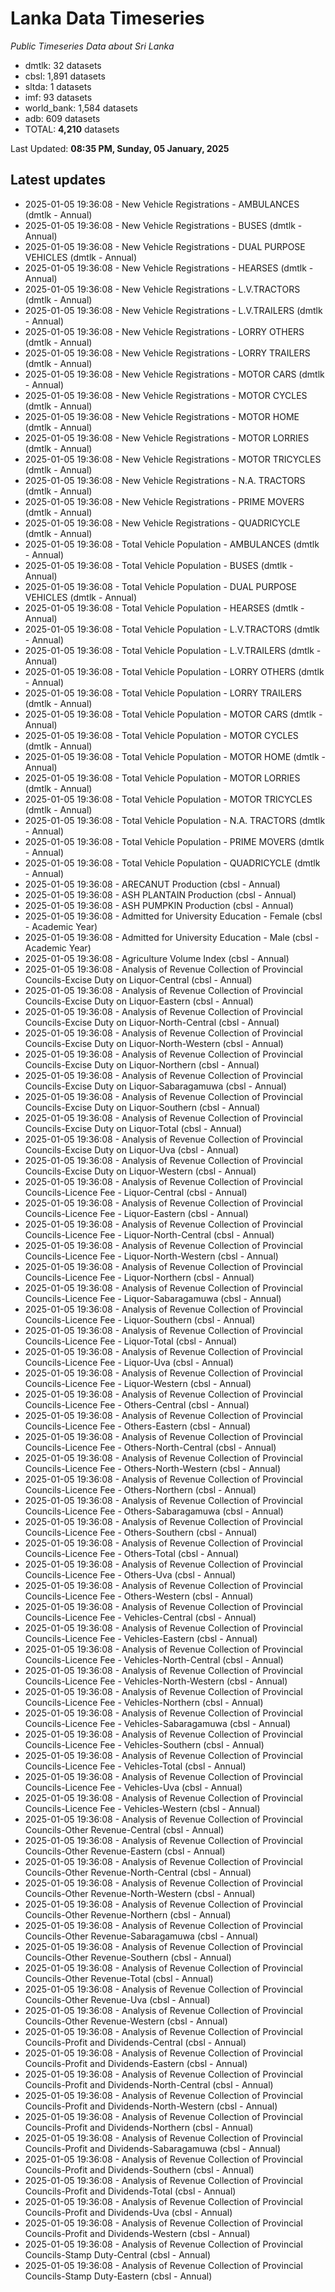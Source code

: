 # Lanka Data Timeseries
*Public Timeseries Data about Sri Lanka*

* dmtlk: 32 datasets
* cbsl: 1,891 datasets
* sltda: 1 datasets
* imf: 93 datasets
* world_bank: 1,584 datasets
* adb: 609 datasets
* TOTAL: **4,210** datasets

Last Updated: **08:35 PM, Sunday, 05 January, 2025**

## Latest updates

* 2025-01-05 19:36:08 - New Vehicle Registrations - AMBULANCES (dmtlk - Annual)
* 2025-01-05 19:36:08 - New Vehicle Registrations - BUSES (dmtlk - Annual)
* 2025-01-05 19:36:08 - New Vehicle Registrations - DUAL PURPOSE VEHICLES (dmtlk - Annual)
* 2025-01-05 19:36:08 - New Vehicle Registrations - HEARSES (dmtlk - Annual)
* 2025-01-05 19:36:08 - New Vehicle Registrations - L.V.TRACTORS (dmtlk - Annual)
* 2025-01-05 19:36:08 - New Vehicle Registrations - L.V.TRAILERS (dmtlk - Annual)
* 2025-01-05 19:36:08 - New Vehicle Registrations - LORRY OTHERS (dmtlk - Annual)
* 2025-01-05 19:36:08 - New Vehicle Registrations - LORRY TRAILERS (dmtlk - Annual)
* 2025-01-05 19:36:08 - New Vehicle Registrations - MOTOR CARS (dmtlk - Annual)
* 2025-01-05 19:36:08 - New Vehicle Registrations - MOTOR CYCLES (dmtlk - Annual)
* 2025-01-05 19:36:08 - New Vehicle Registrations - MOTOR HOME (dmtlk - Annual)
* 2025-01-05 19:36:08 - New Vehicle Registrations - MOTOR LORRIES (dmtlk - Annual)
* 2025-01-05 19:36:08 - New Vehicle Registrations - MOTOR TRICYCLES (dmtlk - Annual)
* 2025-01-05 19:36:08 - New Vehicle Registrations - N.A. TRACTORS (dmtlk - Annual)
* 2025-01-05 19:36:08 - New Vehicle Registrations - PRIME MOVERS (dmtlk - Annual)
* 2025-01-05 19:36:08 - New Vehicle Registrations - QUADRICYCLE (dmtlk - Annual)
* 2025-01-05 19:36:08 - Total Vehicle Population - AMBULANCES (dmtlk - Annual)
* 2025-01-05 19:36:08 - Total Vehicle Population - BUSES (dmtlk - Annual)
* 2025-01-05 19:36:08 - Total Vehicle Population - DUAL PURPOSE VEHICLES (dmtlk - Annual)
* 2025-01-05 19:36:08 - Total Vehicle Population - HEARSES (dmtlk - Annual)
* 2025-01-05 19:36:08 - Total Vehicle Population - L.V.TRACTORS (dmtlk - Annual)
* 2025-01-05 19:36:08 - Total Vehicle Population - L.V.TRAILERS (dmtlk - Annual)
* 2025-01-05 19:36:08 - Total Vehicle Population - LORRY OTHERS (dmtlk - Annual)
* 2025-01-05 19:36:08 - Total Vehicle Population - LORRY TRAILERS (dmtlk - Annual)
* 2025-01-05 19:36:08 - Total Vehicle Population - MOTOR CARS (dmtlk - Annual)
* 2025-01-05 19:36:08 - Total Vehicle Population - MOTOR CYCLES (dmtlk - Annual)
* 2025-01-05 19:36:08 - Total Vehicle Population - MOTOR HOME (dmtlk - Annual)
* 2025-01-05 19:36:08 - Total Vehicle Population - MOTOR LORRIES (dmtlk - Annual)
* 2025-01-05 19:36:08 - Total Vehicle Population - MOTOR TRICYCLES (dmtlk - Annual)
* 2025-01-05 19:36:08 - Total Vehicle Population - N.A. TRACTORS (dmtlk - Annual)
* 2025-01-05 19:36:08 - Total Vehicle Population - PRIME MOVERS (dmtlk - Annual)
* 2025-01-05 19:36:08 - Total Vehicle Population - QUADRICYCLE (dmtlk - Annual)
* 2025-01-05 19:36:08 - ARECANUT Production (cbsl - Annual)
* 2025-01-05 19:36:08 - ASH PLANTAIN Production (cbsl - Annual)
* 2025-01-05 19:36:08 - ASH PUMPKIN Production (cbsl - Annual)
* 2025-01-05 19:36:08 - Admitted for University Education - Female (cbsl - Academic Year)
* 2025-01-05 19:36:08 - Admitted for University Education - Male (cbsl - Academic Year)
* 2025-01-05 19:36:08 - Agriculture Volume Index (cbsl - Annual)
* 2025-01-05 19:36:08 - Analysis of Revenue Collection of Provincial Councils-Excise Duty on Liquor-Central (cbsl - Annual)
* 2025-01-05 19:36:08 - Analysis of Revenue Collection of Provincial Councils-Excise Duty on Liquor-Eastern (cbsl - Annual)
* 2025-01-05 19:36:08 - Analysis of Revenue Collection of Provincial Councils-Excise Duty on Liquor-North-Central (cbsl - Annual)
* 2025-01-05 19:36:08 - Analysis of Revenue Collection of Provincial Councils-Excise Duty on Liquor-North-Western (cbsl - Annual)
* 2025-01-05 19:36:08 - Analysis of Revenue Collection of Provincial Councils-Excise Duty on Liquor-Northern (cbsl - Annual)
* 2025-01-05 19:36:08 - Analysis of Revenue Collection of Provincial Councils-Excise Duty on Liquor-Sabaragamuwa (cbsl - Annual)
* 2025-01-05 19:36:08 - Analysis of Revenue Collection of Provincial Councils-Excise Duty on Liquor-Southern (cbsl - Annual)
* 2025-01-05 19:36:08 - Analysis of Revenue Collection of Provincial Councils-Excise Duty on Liquor-Total (cbsl - Annual)
* 2025-01-05 19:36:08 - Analysis of Revenue Collection of Provincial Councils-Excise Duty on Liquor-Uva (cbsl - Annual)
* 2025-01-05 19:36:08 - Analysis of Revenue Collection of Provincial Councils-Excise Duty on Liquor-Western (cbsl - Annual)
* 2025-01-05 19:36:08 - Analysis of Revenue Collection of Provincial Councils-Licence Fee - Liquor-Central (cbsl - Annual)
* 2025-01-05 19:36:08 - Analysis of Revenue Collection of Provincial Councils-Licence Fee - Liquor-Eastern (cbsl - Annual)
* 2025-01-05 19:36:08 - Analysis of Revenue Collection of Provincial Councils-Licence Fee - Liquor-North-Central (cbsl - Annual)
* 2025-01-05 19:36:08 - Analysis of Revenue Collection of Provincial Councils-Licence Fee - Liquor-North-Western (cbsl - Annual)
* 2025-01-05 19:36:08 - Analysis of Revenue Collection of Provincial Councils-Licence Fee - Liquor-Northern (cbsl - Annual)
* 2025-01-05 19:36:08 - Analysis of Revenue Collection of Provincial Councils-Licence Fee - Liquor-Sabaragamuwa (cbsl - Annual)
* 2025-01-05 19:36:08 - Analysis of Revenue Collection of Provincial Councils-Licence Fee - Liquor-Southern (cbsl - Annual)
* 2025-01-05 19:36:08 - Analysis of Revenue Collection of Provincial Councils-Licence Fee - Liquor-Total (cbsl - Annual)
* 2025-01-05 19:36:08 - Analysis of Revenue Collection of Provincial Councils-Licence Fee - Liquor-Uva (cbsl - Annual)
* 2025-01-05 19:36:08 - Analysis of Revenue Collection of Provincial Councils-Licence Fee - Liquor-Western (cbsl - Annual)
* 2025-01-05 19:36:08 - Analysis of Revenue Collection of Provincial Councils-Licence Fee - Others-Central (cbsl - Annual)
* 2025-01-05 19:36:08 - Analysis of Revenue Collection of Provincial Councils-Licence Fee - Others-Eastern (cbsl - Annual)
* 2025-01-05 19:36:08 - Analysis of Revenue Collection of Provincial Councils-Licence Fee - Others-North-Central (cbsl - Annual)
* 2025-01-05 19:36:08 - Analysis of Revenue Collection of Provincial Councils-Licence Fee - Others-North-Western (cbsl - Annual)
* 2025-01-05 19:36:08 - Analysis of Revenue Collection of Provincial Councils-Licence Fee - Others-Northern (cbsl - Annual)
* 2025-01-05 19:36:08 - Analysis of Revenue Collection of Provincial Councils-Licence Fee - Others-Sabaragamuwa (cbsl - Annual)
* 2025-01-05 19:36:08 - Analysis of Revenue Collection of Provincial Councils-Licence Fee - Others-Southern (cbsl - Annual)
* 2025-01-05 19:36:08 - Analysis of Revenue Collection of Provincial Councils-Licence Fee - Others-Total (cbsl - Annual)
* 2025-01-05 19:36:08 - Analysis of Revenue Collection of Provincial Councils-Licence Fee - Others-Uva (cbsl - Annual)
* 2025-01-05 19:36:08 - Analysis of Revenue Collection of Provincial Councils-Licence Fee - Others-Western (cbsl - Annual)
* 2025-01-05 19:36:08 - Analysis of Revenue Collection of Provincial Councils-Licence Fee - Vehicles-Central (cbsl - Annual)
* 2025-01-05 19:36:08 - Analysis of Revenue Collection of Provincial Councils-Licence Fee - Vehicles-Eastern (cbsl - Annual)
* 2025-01-05 19:36:08 - Analysis of Revenue Collection of Provincial Councils-Licence Fee - Vehicles-North-Central (cbsl - Annual)
* 2025-01-05 19:36:08 - Analysis of Revenue Collection of Provincial Councils-Licence Fee - Vehicles-North-Western (cbsl - Annual)
* 2025-01-05 19:36:08 - Analysis of Revenue Collection of Provincial Councils-Licence Fee - Vehicles-Northern (cbsl - Annual)
* 2025-01-05 19:36:08 - Analysis of Revenue Collection of Provincial Councils-Licence Fee - Vehicles-Sabaragamuwa (cbsl - Annual)
* 2025-01-05 19:36:08 - Analysis of Revenue Collection of Provincial Councils-Licence Fee - Vehicles-Southern (cbsl - Annual)
* 2025-01-05 19:36:08 - Analysis of Revenue Collection of Provincial Councils-Licence Fee - Vehicles-Total (cbsl - Annual)
* 2025-01-05 19:36:08 - Analysis of Revenue Collection of Provincial Councils-Licence Fee - Vehicles-Uva (cbsl - Annual)
* 2025-01-05 19:36:08 - Analysis of Revenue Collection of Provincial Councils-Licence Fee - Vehicles-Western (cbsl - Annual)
* 2025-01-05 19:36:08 - Analysis of Revenue Collection of Provincial Councils-Other Revenue-Central (cbsl - Annual)
* 2025-01-05 19:36:08 - Analysis of Revenue Collection of Provincial Councils-Other Revenue-Eastern (cbsl - Annual)
* 2025-01-05 19:36:08 - Analysis of Revenue Collection of Provincial Councils-Other Revenue-North-Central (cbsl - Annual)
* 2025-01-05 19:36:08 - Analysis of Revenue Collection of Provincial Councils-Other Revenue-North-Western (cbsl - Annual)
* 2025-01-05 19:36:08 - Analysis of Revenue Collection of Provincial Councils-Other Revenue-Northern (cbsl - Annual)
* 2025-01-05 19:36:08 - Analysis of Revenue Collection of Provincial Councils-Other Revenue-Sabaragamuwa (cbsl - Annual)
* 2025-01-05 19:36:08 - Analysis of Revenue Collection of Provincial Councils-Other Revenue-Southern (cbsl - Annual)
* 2025-01-05 19:36:08 - Analysis of Revenue Collection of Provincial Councils-Other Revenue-Total (cbsl - Annual)
* 2025-01-05 19:36:08 - Analysis of Revenue Collection of Provincial Councils-Other Revenue-Uva (cbsl - Annual)
* 2025-01-05 19:36:08 - Analysis of Revenue Collection of Provincial Councils-Other Revenue-Western (cbsl - Annual)
* 2025-01-05 19:36:08 - Analysis of Revenue Collection of Provincial Councils-Profit and Dividends-Central (cbsl - Annual)
* 2025-01-05 19:36:08 - Analysis of Revenue Collection of Provincial Councils-Profit and Dividends-Eastern (cbsl - Annual)
* 2025-01-05 19:36:08 - Analysis of Revenue Collection of Provincial Councils-Profit and Dividends-North-Central (cbsl - Annual)
* 2025-01-05 19:36:08 - Analysis of Revenue Collection of Provincial Councils-Profit and Dividends-North-Western (cbsl - Annual)
* 2025-01-05 19:36:08 - Analysis of Revenue Collection of Provincial Councils-Profit and Dividends-Northern (cbsl - Annual)
* 2025-01-05 19:36:08 - Analysis of Revenue Collection of Provincial Councils-Profit and Dividends-Sabaragamuwa (cbsl - Annual)
* 2025-01-05 19:36:08 - Analysis of Revenue Collection of Provincial Councils-Profit and Dividends-Southern (cbsl - Annual)
* 2025-01-05 19:36:08 - Analysis of Revenue Collection of Provincial Councils-Profit and Dividends-Total (cbsl - Annual)
* 2025-01-05 19:36:08 - Analysis of Revenue Collection of Provincial Councils-Profit and Dividends-Uva (cbsl - Annual)
* 2025-01-05 19:36:08 - Analysis of Revenue Collection of Provincial Councils-Profit and Dividends-Western (cbsl - Annual)
* 2025-01-05 19:36:08 - Analysis of Revenue Collection of Provincial Councils-Stamp Duty-Central (cbsl - Annual)
* 2025-01-05 19:36:08 - Analysis of Revenue Collection of Provincial Councils-Stamp Duty-Eastern (cbsl - Annual)